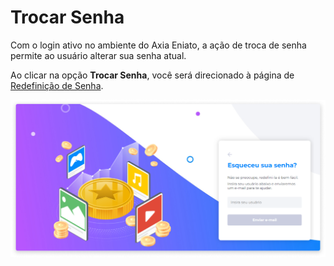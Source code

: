 # Trocar Senha
Com o login ativo no ambiente do Axia Eniato, a ação de troca de senha permite ao usuário alterar sua senha atual.

Ao clicar na opção **Trocar Senha**, você será direcionado à página de [Redefinição de Senha](../account/account_recovery).

![image](../img/profile/profile_changepassword.png)